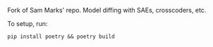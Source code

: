 Fork of Sam Marks' repo. Model diffing with SAEs, crosscoders, etc.

To setup, run:

```pip install poetry && poetry build```